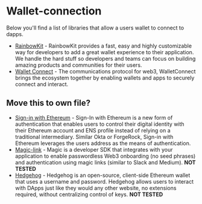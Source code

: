 # Wallet-connection

Below you'll find a list of libraries that allow a users wallet to connect to dapps.

- [RainbowKit](https://www.rainbowkit.com/) - RainbowKit provides a fast, easy and highly customizable way for developers to add a great wallet experience to their application. We handle the hard stuff so developers and teams can focus on building amazing products and communities for their users.
- [Wallet Connect](https://walletconnect.com/) - The communications protocol for web3, WalletConnect brings the ecosystem together by enabling wallets and apps to securely connect and interact.

## Move this to own file?

- [Sign-in with Ethereum](https://login.xyz/) - Sign-In with Ethereum is a new form of authentication that enables users to control their digital identity with their Ethereum account and ENS profile instead of relying on a traditional intermediary. Similar Okta or ForgeRock, Sign-in with Ethereum leverages the users address as the means of authentication.
- [Magic-link](https://magic.link/) - Magic is a developer SDK that integrates with your application to enable passwordless Web3 onboarding (no seed phrases) and authentication using magic links (similar to Slack and Medium). **NOT TESTED**
- [Hedgehog](https://hedgehog.audius.org/) - Hedgehog is an open-source, client-side Ethereum wallet that uses a username and password. Hedgehog allows users to interact with DApps just like they would any other website, no extensions required, without centralizing control of keys. **NOT TESTED**
